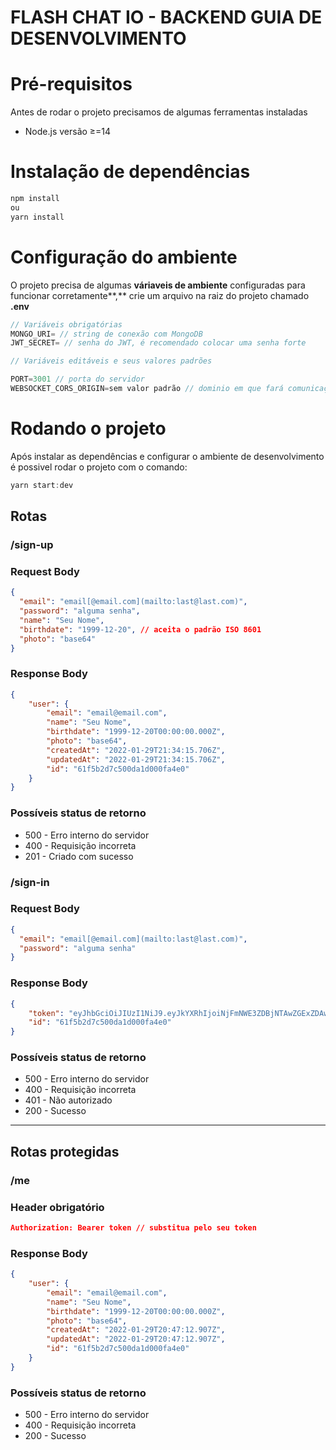 # FLASH CHAT IO - BACKEND GUIA DE DESENVOLVIMENTO

# Pré-requisitos

Antes de rodar o projeto precisamos de algumas ferramentas instaladas

- Node.js versão ≥=14

# Instalação de dependências

```powershell
npm install
ou
yarn install
```

# Configuração do ambiente

O projeto precisa de algumas **váriaveis de ambiente** configuradas para funcionar corretamente**,** crie um arquivo na raiz do projeto chamado **.env**

```jsx
// Variáveis obrigatórias
MONGO_URI= // string de conexão com MongoDB
JWT_SECRET= // senha do JWT, é recomendado colocar uma senha forte

// Variáveis editáveis e seus valores padrões

PORT=3001 // porta do servidor
WEBSOCKET_CORS_ORIGIN=sem valor padrão // dominio em que fará comunicação websocket
```

# Rodando o projeto

Após instalar as dependências e configurar o ambiente de desenvolvimento é possivel rodar o projeto com o comando:

```jsx
yarn start:dev
```

## Rotas

### /sign-up

### Request Body

```json
{
  "email": "email[@email.com](mailto:last@last.com)",
  "password": "alguma senha",
  "name": "Seu Nome",
  "birthdate": "1999-12-20", // aceita o padrão ISO 8601
  "photo": "base64"
}
```

### Response Body

```json
{
	"user": {
		"email": "email@email.com",
		"name": "Seu Nome",
		"birthdate": "1999-12-20T00:00:00.000Z",
		"photo": "base64",
		"createdAt": "2022-01-29T21:34:15.706Z",
		"updatedAt": "2022-01-29T21:34:15.706Z",
		"id": "61f5b2d7c500da1d000fa4e0"
	}
}
```

### Possíveis status de retorno

- 500 - Erro interno do servidor
- 400 - Requisição incorreta
- 201  - Criado com sucesso

### **/sign-in**

### Request Body

```json
{
  "email": "email[@email.com](mailto:last@last.com)",
  "password": "alguma senha"
}
```

### Response Body

```json
{
	"token": "eyJhbGciOiJIUzI1NiJ9.eyJkYXRhIjoiNjFmNWE3ZDBjNTAwZGExZDAwMGZhNGQyIn0.ujW90ttLf_OxnSyFHNHH-LrwqFR4M57m-N8kd8Vrq2s",
	"id": "61f5b2d7c500da1d000fa4e0"
}
```

### Possíveis status de retorno

- 500 - Erro interno do servidor
- 400 - Requisição incorreta
- 401  - Não autorizado
- 200 - Sucesso

---

## Rotas protegidas

### /me

### Header obrigatório

```json
Authorization: Bearer token // substitua pelo seu token
```

### Response Body

```json
{
	"user": {
		"email": "email@email.com",
		"name": "Seu Nome",
		"birthdate": "1999-12-20T00:00:00.000Z",
		"photo": "base64",
		"createdAt": "2022-01-29T20:47:12.907Z",
		"updatedAt": "2022-01-29T20:47:12.907Z",
		"id": "61f5b2d7c500da1d000fa4e0"
	}
}
```

### Possíveis status de retorno

- 500 - Erro interno do servidor
- 400 - Requisição incorreta
- 200 - Sucesso